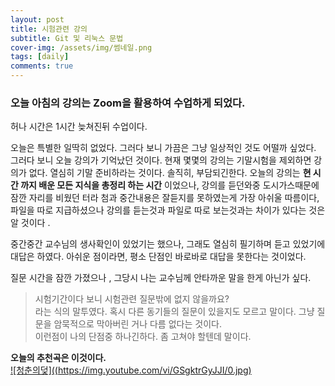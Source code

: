 ```yaml
---
layout: post
title: 시험관련 강의
subtitle: Git 및 리눅스 문법 
cover-img: /assets/img/썸네일.png
tags: [daily]
comments: true
---
```


### 오늘 아침의 강의는 Zoom을 활용하여 수업하게 되었다.  
허나 시간은 1시간 늦쳐진뒤 수업이다.  

오늘은 특별한 일딱히 없었다. 그러다 보니 가끔은 그냥 일상적인 것도 어떨까 싶었다.  
그러다 보니 오늘 강의가 기억났던 것이다. 현재 몇몇의 강의는 기말시험을 제외하면 강의가 없다. 열심히 기말 준비하라는 것이다.
솔직히, 부담되긴한다. 
오늘의 강의는 **현 시간 까지 배운 모든 지식을 총정리 하는 시간** 이었으나, 강의를 듣던와중 도시가스때문에 잠깐 
자리를 비웠던 터라 첨과 중간내용은 잘듣지를 못하였는게 가장 아쉬울 따름이다, 파일을 따로 지급하셨으나 강의를 듣는것과 
파일로 따로 보는것과는 차이가 있다는 것은 알 것이다 .

중간중간 교수님의 생사확인이 있었기는 했으나, 그래도 열심히 필기하며 듣고 있었기에 대답은 하였다. 아쉬운 점이라면,
평소 단점인 바로바로 대답을 못한다는 것이었다.  

질문 시간을 잠깐 가졌으나 , 그당시 나는 교수님께 안타까운 말을 한게 아닌가 싶다.  
>시험기간이다 보니 시험관련 질문밖에 없지 않을까요?  
라는 식의 말투였다. 혹시 다른 동기들의 질문이 있을지도 모르고 말이다. 그냥 질문을 암묵적으로 막아버린 거나 다름 없다는 것이다.  
이런점이 나의 단점중 하나긴하다. 좀 고쳐야 할텐데 말이다.

**오늘의 추천곡은 이것이다.**  
[![청춘의덪]((https://img.youtube.com/vi/GSgktrGyJJI/0.jpg)](https://www.youtube.com/watch?v=GSgktrGyJJI)
